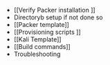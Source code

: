 - [[Verify Packer installation ]]
- Directoryb  setup if not done so
- [[Packer template]]
- [[Provisioning scripts ]]
- [[Kali Template]]
- [[Build commands]] 
- Troubleshooting

